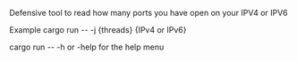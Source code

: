 Defensive tool to read how many ports you have open on your IPV4 or IPV6

Example cargo run -- -j {threads} {IPv4 or IPv6}


cargo run -- -h or -help for the help menu
